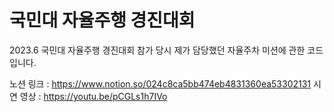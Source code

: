 # 국민대 자율주행 경진대회 
2023.6 국민대 자율주행 경진대회 참가 당시 제가 담당했던 자율주차 미션에 관한 코드입니다.

노션 링크 : https://www.notion.so/024c8ca5bb474eb4831360ea53302131
시연 영상 : https://youtu.be/pCGLs1h7IVo

